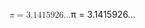 <span class="katex"><span class="katex-mathml"><math xmlns="http://www.w3.org/1998/Math/MathML"><semantics><mrow><mi>π</mi><mo>=</mo><mn>3.1415926...</mn></mrow><annotation encoding="application/x-tex">\pi=3.1415926...</annotation></semantics></math></span><span class="katex-html" aria-hidden="true"><span class="base"><span class="strut" style="height:0.43056em;vertical-align:0em;"></span><span class="mord mathnormal" style="margin-right:0.03588em;">π</span><span class="mspace" style="margin-right:0.2777777777777778em;"></span><span class="mrel">=</span><span class="mspace" style="margin-right:0.2777777777777778em;"></span></span><span class="base"><span class="strut" style="height:0.64444em;vertical-align:0em;"></span><span class="mord">3</span><span class="mord">.</span><span class="mord">1</span><span class="mord">4</span><span class="mord">1</span><span class="mord">5</span><span class="mord">9</span><span class="mord">2</span><span class="mord">6</span><span class="mord">.</span><span class="mord">.</span><span class="mord">.</span></span></span></span>
